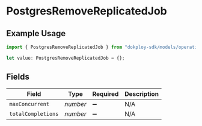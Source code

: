 # PostgresRemoveReplicatedJob

## Example Usage

```typescript
import { PostgresRemoveReplicatedJob } from "dokploy-sdk/models/operations";

let value: PostgresRemoveReplicatedJob = {};
```

## Fields

| Field              | Type               | Required           | Description        |
| ------------------ | ------------------ | ------------------ | ------------------ |
| `maxConcurrent`    | *number*           | :heavy_minus_sign: | N/A                |
| `totalCompletions` | *number*           | :heavy_minus_sign: | N/A                |